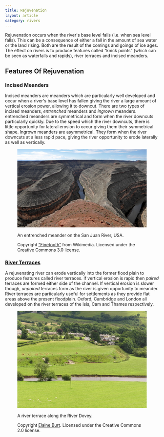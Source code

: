 ```yaml
---
title: Rejuvenation
layout: article
category: rivers
---
```


Rejuvenation occurs when the river's base level falls (i.e. when sea level falls). This can be a consequence of either a fall in the amount of sea water or the land rising. Both are the result of the comings and goings of ice ages. The effect on rivers is to produce features called “knick points” (which can be seen as waterfalls and rapids), river terraces and incised meanders. 

Features Of Rejuvenation
------------------------

### Incised Meanders

Incised meanders are meanders which are particularly well developed and occur when a river's base level has fallen giving the river a large amount of vertical erosion power, allowing it to downcut. There are two types of incised meanders, _entrenched_ meanders and _ingrown_ meanders. entrenched meanders are symmetrical and form when the river downcuts particularly quickly. Due to the speed which the river downcuts, there is little opportunity for lateral erosion to occur giving them their symmetrical shape. Ingrown meanders are asymmetrical. They form when the river downcuts at a less rapid pace, giving the river opportunity to erode laterally as well as vertically.

<figure>
    <img src="/images/rivers/san-juan-entrenched-meander-finetooth.jpg" alt="An entrenched meander along the San Juan River" />
    <figcaption>
        <p>An entrenched meander on the San Juan River, USA.</p>
        <p>Copyright <a href="http://commons.wikimedia.org/wiki/User:Finetooth">“Finetooth”</a> from Wikimedia. Licensed under the Creative Commons 3.0 license.</p>
    </figcaption>
</figure>

### [River Terraces](http://en.wikipedia.org/wiki/River_terrace)

A rejuvenating river can erode vertically into the former flood plain to produce features called river terraces. If vertical erosion is rapid then _paired_ terraces are formed either side of the channel. If vertical erosion is slower though, _unpaired_ terraces form as the river is given opportunity to meander.  River terraces are particularly useful for settlements as they provide flat areas above the present floodplain. Oxford, Cambridge and London all developed on the river terraces of the Isis, Cam and Thames respectively.

<figure>
    <img src="/images/rivers/river-terrace-elaine-burt.jpg" />
    <figcaption>
        <p>A river terrace along the River Dovey.</p>
        <p>Copyright <a href="http://www.geograph.org.uk/profile/17992">Elaine Burt</a>. Licensed under the Creative Commons 2.0 license.</p>
    </figcaption>
</figure>